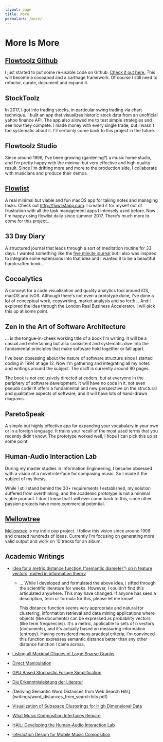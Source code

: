```yaml
---
layout: page
title: More
permalink: /more/
---
```


# More Is More

## [Flowtoolz Github](https://github.com/flowtoolz/Flowtoolz)

I just started to put some re-usable code on Github. [Check it out here.](https://github.com/flowtoolz/Flowtoolz) This will become a cocoapod and a carthage framework. Of course I still need to refactor, curate, document and expand it.

## StockToolz

In 2017, I got into trading stocks, in particular swing trading via chart technique. I built an app that visualizes historic stock data from an unofficial yahoo finance API. The app also allowed me to test simple strategies and see how they compete. I made money with every single trade, but I wasn't too systematic about it. I'll certainly come back to this project in the future.

## Flowtoolz Studio

Since around 1996, I've been growing (gardening?) a music home studio, and I'm pretty happy with the minimal but very effective and high quality result. Since I'm drifting more and more to the production side, I collaborate with musicians and produce their demos.

## [Flowlist](http://flowlistapp.com)

A real minimal but viable and fun macOS app for taking notes and managing tasks. Check out <http://flowlistapp.com>. I created it for myself out of frustration with all the task management apps I intensely used before. Now I'm happy using flowlist daily since summer 2017. There's much more to come for this project..

## 33 Day Diary

A structured journal that leads through a sort of meditation routine for 33 days. I wanted something like the [five minute journal](http://fiveminutejournal.com) but I also was inspired to integrate some extensions into that idea and I wanted it to be a beautiful handcrafted book...

## Cocoalytics

A concept for a code visualization and quality analytics tool around iOS, macOS and tvOS. Although there's not even a prototype done, I've done a lot of conceptual work, copywriting, market analysis and so forth... And I explored the idea through the London Real Business Accelerator. I will pick this up at some point.

## Zen in the Art of Software Architecture

... is the tongue-in-cheek working title of a book I'm writing. It will be a casual and entertaining but also consistent and systematic dive into the fundamental principles that make software hold together or fall apart.

I've been obsessing about the nature of software structure since I started coding in 1994 at age 12. Now I'm gathering and integrating all my notes and writings around the subject. The draft is currently around 80 pages.

The book is not exclusively directed at coders, but at everyone in the periphery of software development. It will have no code in it, not even pseudo code! It offers a fundamental and new perspective on the structural and qualitative aspects of software, and it will have lots of hand-drawn diagrams.

## ParetoSpeak

A simple but highly effective app for expanding your vocabulary in your own or in a foreign language. It trains your recall of the most used terms that you recently didn't know. The prototype worked well, I hope I can pick this up at some point.

## Human-Audio Interaction Lab

During my master studies in Information Engineering, I became obsessed with a vision of a novel interface for composing music. So I made it the subject of my thesis.

While I still stand behind the 30+ requirements I established, my solution suffered from overthinking, and the academic prototype is not a minimal viable product. I don't know that I will ever come back to this, since other passion projects have more commercial potential.

## [Mellowtree](https://www.facebook.com/mellowtreemusic/)

[Mellowtree](https://www.facebook.com/mellowtreemusic/) is my indie pop project. I follow this vision since around 1996 and created hundreds of ideas. Currently I'm focusing on generating more valid output and work on 10 tracks for an album.

## Academic Writings

* [Idea for a metric distance function ("semantic diameter") on n feature vectors, rooted in information theory](writings/metric_distance_function_idea.pdf)
   - ... While I developed and formulated the above idea, I sifted through the scientific literature for weeks. However, I couldn't find this articulated anywhere. This may have changed. If anyone has seen a description, term or formula for this, please let me know!

      This distance function seems very appropriate and natural for clustering, information retrieval and data mining applications where objects (like documents) can be expressed as probability vectors (like term frequencies). It's a metric, applicable to sets of n vectors (documents), and it's actually based on measuring information (entropy). Having considered many practical criteria, I'm convinced this function expresses semantic distance better than any other distance function I came across.

* [Listing all Maximal Cliques of Large Sparse Graphs](writings/maximal_cliques.pdf)

* [Direct Manipulation](writings/direct_manipulation.pdf)

* [GPU Based Stochastic Foliage Simplification](writings/gpu_based_stochastic_foliage_simplification.pdf)

* [Die Erkenntnisleistung der Literatur](writings/die_erkenntnisleistung_der_literatur.pdf)

* [Deriving Semantic Word Distances from Web Search Hits](writings/word_distances_from_search hits.pdf)

* [Visualization of Subspace Clusterings for High Dimensional Data](writings/visualization_of_subspace_clusterings_for_high_dimensional_data.pdf)

* [What Music Composition Interfaces Require](writings/what_music_composition_interfaces_require.pdf)

* [HAIL: Developing the Human-Audio Interaction Lab](writings/human_audio_interaction_lab.pdf)

* [Interaction Design for Mobile Music Composition](writings/interaction_design_for_mobile_music_composition.pdf)
